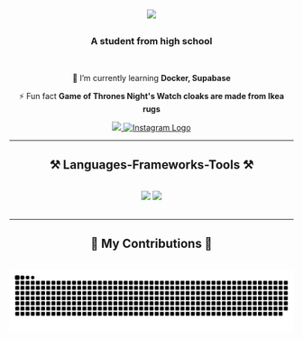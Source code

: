 
<h1 align="center">
    <img src="https://readme-typing-svg.herokuapp.com/?font=Righteous&size=35&center=true&vCenter=true&width=500&height=70&duration=4000&lines=Hi+There!+👋;+I'm+Irfann!;" />
</h1>

<h3 align="center">A student from high school</h3>

<br/>

<div align="center">
 
 🌱 I’m currently learning **Docker, Supabase**

⚡ Fun fact **Game of Thrones Night's Watch cloaks are made from Ikea rugs**

 </div>
 
<div align="center">
  <a href="mailto:ifannn502@gmail.com">
    <img src="https://skillicons.dev/icons?i=gmail" />
  </a>
  <a href="https://www.instagram.com/fanmsz65">
    <img src="https://img.icons8.com/?size=52&id=nj0Uj45LGUYh&format=png" alt="Instagram Logo" />
  </a>
</div>


 <hr/>
 
<h2 align="center">⚒️ Languages-Frameworks-Tools ⚒️</h2>
<br/>
<div align="center">
    <img src="https://skillicons.dev/icons?i=react,bootstrap,mui,html,css,vscode,github,figma,tailwind,git,r" />
    <img src="https://skillicons.dev/icons?i=nodejs,python,javascript,typescript,express,firebase,mongodb,c,java,nextjs,mysql,flask" /><br>
</div>

<br/>
<hr/>

<div align="center">
  <h2>🐍 My Contributions 🐍</h2>
  <br>
  <img alt="snake eating my contributions" src="https://raw.githubusercontent.com/salesp07/salesp07/output/github-contribution-grid-snake.svg" />
